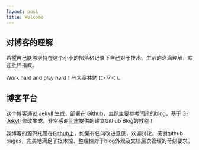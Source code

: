 ```yaml
---
layout: post
title: Welcome
---
```


## 对博客的理解

希望自己能够坚持在这个小小的部落格记录下自己对于技术、生活的点滴理解，欢迎批评指教。

Work hard and play hard！与大家共勉 (＞▽＜)。

## 博客平台

这个博客通过 [Jekyll](http://jekyllrb.com/) 生成，部署在 [Github](https://pages.github.com)，主题主要参考[闫肃](http://yansu.org/)的blog，基于 [3-Jekyll](https://github.com/P233/3-Jekyll) 修改生成。非常感谢[闫肃](http://yansu.org/)提供的建立Github Blog的教程！

我博客的源码托管在[Github](https://github.com/junjiek/junjiek.github.io)上，如果有任何改进意见，欢迎讨论。感谢github pages，完美地满足了技术控、整理控对于blog外观及文档层次管理的苛刻要求。